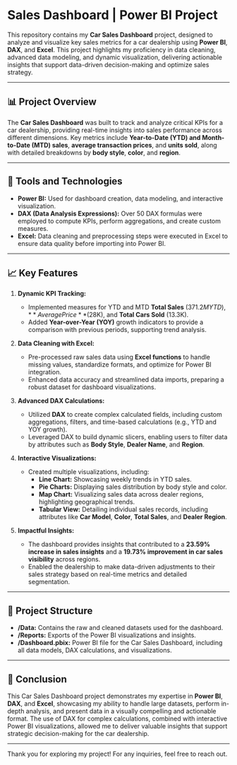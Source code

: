 #  Sales Dashboard | Power BI Project

This repository contains my **Car Sales Dashboard** project, designed to analyze and visualize key sales metrics for a car dealership using **Power BI**, **DAX**, and **Excel**. This project highlights my proficiency in data cleaning, advanced data modeling, and dynamic visualization, delivering actionable insights that support data-driven decision-making and optimize sales strategy.

---

## 📊 Project Overview

The **Car Sales Dashboard** was built to track and analyze critical KPIs for a car dealership, providing real-time insights into sales performance across different dimensions. Key metrics include **Year-to-Date (YTD) and Month-to-Date (MTD) sales**, **average transaction prices**, and **units sold**, along with detailed breakdowns by **body style**, **color**, and **region**.

---

## 🚀 Tools and Technologies

- **Power BI:** Used for dashboard creation, data modeling, and interactive visualization.
- **DAX (Data Analysis Expressions):** Over 50 DAX formulas were employed to compute KPIs, perform aggregations, and create custom measures.
- **Excel:** Data cleaning and preprocessing steps were executed in Excel to ensure data quality before importing into Power BI.

---

## 📈 Key Features

1. **Dynamic KPI Tracking:**  
   - Implemented measures for YTD and MTD **Total Sales** ($371.2M YTD), **Average Price** ($28K), and **Total Cars Sold** (13.3K).
   - Added **Year-over-Year (YOY)** growth indicators to provide a comparison with previous periods, supporting trend analysis.

2. **Data Cleaning with Excel:**  
   - Pre-processed raw sales data using **Excel functions** to handle missing values, standardize formats, and optimize for Power BI integration.
   - Enhanced data accuracy and streamlined data imports, preparing a robust dataset for dashboard visualizations.

3. **Advanced DAX Calculations:**  
   - Utilized **DAX** to create complex calculated fields, including custom aggregations, filters, and time-based calculations (e.g., YTD and YOY growth).
   - Leveraged DAX to build dynamic slicers, enabling users to filter data by attributes such as **Body Style**, **Dealer Name**, and **Region**.

4. **Interactive Visualizations:**  
   - Created multiple visualizations, including:
     - **Line Chart:** Showcasing weekly trends in YTD sales.
     - **Pie Charts:** Displaying sales distribution by body style and color.
     - **Map Chart:** Visualizing sales data across dealer regions, highlighting geographical trends.
     - **Tabular View:** Detailing individual sales records, including attributes like **Car Model**, **Color**, **Total Sales**, and **Dealer Region**.

5. **Impactful Insights:**  
   - The dashboard provides insights that contributed to a **23.59% increase in sales insights** and a **19.73% improvement in car sales visibility** across regions.
   - Enabled the dealership to make data-driven adjustments to their sales strategy based on real-time metrics and detailed segmentation.

---

## 📂 Project Structure

- **/Data:** Contains the raw and cleaned datasets used for the dashboard.
- **/Reports:** Exports of the Power BI visualizations and insights.
- **/Dashboard.pbix:** Power BI file for the Car Sales Dashboard, including all data models, DAX calculations, and visualizations.

---

## 📝 Conclusion

This Car Sales Dashboard project demonstrates my expertise in **Power BI**, **DAX**, and **Excel**, showcasing my ability to handle large datasets, perform in-depth analysis, and present data in a visually compelling and actionable format. The use of DAX for complex calculations, combined with interactive Power BI visualizations, allowed me to deliver valuable insights that support strategic decision-making for the car dealership.

---

Thank you for exploring my project! For any inquiries, feel free to reach out.
